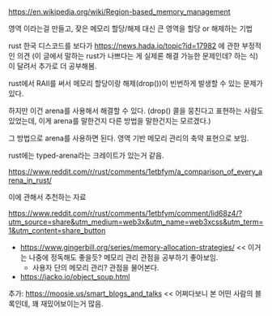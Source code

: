 https://en.wikipedia.org/wiki/Region-based_memory_management

영역 이라는걸 만들고, 잦은 메모리 할당/해제 대신 큰 영역을 할당 or 해제하는 기법

rust 한국 디스코드를 보다가 https://news.hada.io/topic?id=17982 에 관한 부정적인 의견 (이 글에서 말하는 rust가 나쁘다는 게 실제론 해결 가능한 문제인데? 하는 식)이 달려서 추가로 더 공부해봄.

rust에서 RAII를 써서 메모리 할당이랑 해제(drop())이 빈번하게 발생할 수 있는 문제가 있다.

하지만 이건 arena를 사용해서 해결할 수 있다. (drop() 콜을 뭉친다고 표현하는 사람도 있었는데, 이게 arena를 말한건지 다른 방법을 말한건지는 모르겠다.)

그 방법으로 arena를 사용하면 된다. 영역 기반 메모리 관리의 축약 표현으로 보임.

rust에는 typed-arena라는 크레이트가 있는거 같음.

https://www.reddit.com/r/rust/comments/1etbfym/a_comparison_of_every_arena_in_rust/

이에 관해서 추천하는 자료

https://www.reddit.com/r/rust/comments/1etbfym/comment/lid68z4/?utm_source=share&utm_medium=web3x&utm_name=web3xcss&utm_term=1&utm_content=share_button


- https://www.gingerbill.org/series/memory-allocation-strategies/ << 이거는 나중에 정독해도 좋을듯? 메모리 관리 관점을 공부하기 좋아보임.
    - 사용자 단의 메모리 관리? 관점을 물어본다. 
- https://jacko.io/object_soup.html


추가: https://moosie.us/smart_blogs_and_talks << 어쩌다보니 본 어떤 사람의 블록인데, 꽤 재밌어보이는거 많음.

